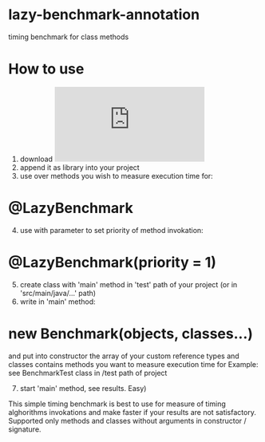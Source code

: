 # lazy-benchmark-annotation
timing benchmark for class methods

# How to use
1. download ![lazy-benchmark-annotation.jar](
https://github.com/DmitryBelenov/lazy-benchmark-annotation/blob/master/lazy-benchmark-annotation.jar)
2. append it as library into your project
3. use over methods you wish to measure execution time for:
# @LazyBenchmark 
4. use with parameter to set priority of method invokation:
# @LazyBenchmark(priority = 1) 
5. create class with 'main' method in 'test' path of your project (or in 'src/main/java/...' path)
6. write in 'main' method: 
# new Benchmark(objects, classes...) 
   and put into constructor the array of your custom reference types and classes contains methods you want to measure execution time for
   Example: see BenchmarkTest class in /test path of project 
   
7. start 'main' method, see results. Easy) 

This simple timing benchmark is best to use for measure of timing alghorithms invokations and make faster if your results are not satisfactory. Supported only methods and classes without arguments in constructor / signature.
